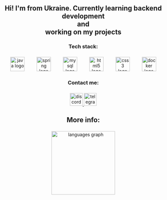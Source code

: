 <h2 align="center">Hi! I'm from Ukraine. Currently learning backend development<br>and<br>working on my projects</h2>

###

<h3 align="center">Tech stack:</h3>

###

<div align="center">
  <img src="https://skillicons.dev/icons?i=java" height="45" alt="java logo"  />
  <img width="30" />
  <img src="https://skillicons.dev/icons?i=spring" height="45" alt="spring logo"  />
  <img width="30" />
  <img src="https://skillicons.dev/icons?i=mysql" height="45" alt="mysql logo"  />
  <img width="30" />
  <img src="https://cdn.jsdelivr.net/gh/devicons/devicon/icons/html5/html5-original.svg" height="45" alt="html5 logo"  />
  <img width="30" />
  <img src="https://cdn.jsdelivr.net/gh/devicons/devicon/icons/css3/css3-original.svg" height="45" alt="css3 logo"  />
  <img width="30" />
  <img src="https://cdn.simpleicons.org/docker/2496ED" height="45" alt="docker logo"  />
</div>

###

<h3 align="center">Contact me:</h3>

###

<div align="center">
  <a href="https://discord.com/users/belwerk">
    <img src="https://img.shields.io/static/v1?message=Discord&logo=discord&label=&color=7289DA&logoColor=white&labelColor=&style=for-the-badge" height="40" alt="discord logo"  />
  </a>
  <a href="https://t.me/pozwizd">
    <img src="https://img.shields.io/static/v1?message=Telegram&logo=telegram&label=&color=2CA5E0&logoColor=white&labelColor=&style=for-the-badge" height="40" alt="telegram logo"  />
  </a>
</div>

###

<h2 align="center">More info:</h2>

###

<div align="center">
  <img src="https://github-readme-stats.vercel.app/api/top-langs?username=Pozwizd&locale=en&hide_title=false&layout=compact&card_width=320&langs_count=5&theme=aura&hide_border=false" height="200" alt="languages graph"  />
</div>

###



<!--
**Pozwizd/Pozwizd** is a ✨ _special_ ✨ repository because its `README.md` (this file) appears on your GitHub profile.

Here are some ideas to get you started:

- 🔭 I’m currently working on ...
- 🌱 I’m currently learning ...
- 👯 I’m looking to collaborate on ...
- 🤔 I’m looking for help with ...
- 💬 Ask me about ...
- 📫 How to reach me: ...
- 😄 Pronouns: ...
- ⚡ Fun fact: ...
-->
